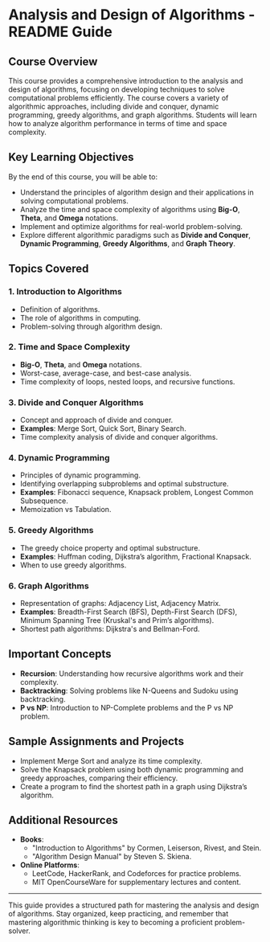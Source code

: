 # Analysis and Design of Algorithms - README Guide

## Course Overview

This course provides a comprehensive introduction to the analysis and design of algorithms, focusing on developing techniques to solve computational problems efficiently. The course covers a variety of algorithmic approaches, including divide and conquer, dynamic programming, greedy algorithms, and graph algorithms. Students will learn how to analyze algorithm performance in terms of time and space complexity.

## Key Learning Objectives

By the end of this course, you will be able to:

- Understand the principles of algorithm design and their applications in solving computational problems.
- Analyze the time and space complexity of algorithms using **Big-O**, **Theta**, and **Omega** notations.
- Implement and optimize algorithms for real-world problem-solving.
- Explore different algorithmic paradigms such as **Divide and Conquer**, **Dynamic Programming**, **Greedy Algorithms**, and **Graph Theory**.

## Topics Covered

### 1. Introduction to Algorithms

- Definition of algorithms.
- The role of algorithms in computing.
- Problem-solving through algorithm design.

### 2. Time and Space Complexity

- **Big-O**, **Theta**, and **Omega** notations.
- Worst-case, average-case, and best-case analysis.
- Time complexity of loops, nested loops, and recursive functions.

### 3. Divide and Conquer Algorithms

- Concept and approach of divide and conquer.
- **Examples**: Merge Sort, Quick Sort, Binary Search.
- Time complexity analysis of divide and conquer algorithms.

### 4. Dynamic Programming

- Principles of dynamic programming.
- Identifying overlapping subproblems and optimal substructure.
- **Examples**: Fibonacci sequence, Knapsack problem, Longest Common Subsequence.
- Memoization vs Tabulation.

### 5. Greedy Algorithms

- The greedy choice property and optimal substructure.
- **Examples**: Huffman coding, Dijkstra’s algorithm, Fractional Knapsack.
- When to use greedy algorithms.

### 6. Graph Algorithms

- Representation of graphs: Adjacency List, Adjacency Matrix.
- **Examples**: Breadth-First Search (BFS), Depth-First Search (DFS), Minimum Spanning Tree (Kruskal's and Prim’s algorithms).
- Shortest path algorithms: Dijkstra's and Bellman-Ford.

## Important Concepts

- **Recursion**: Understanding how recursive algorithms work and their complexity.
- **Backtracking**: Solving problems like N-Queens and Sudoku using backtracking.
- **P vs NP**: Introduction to NP-Complete problems and the P vs NP problem.

## Sample Assignments and Projects

- Implement Merge Sort and analyze its time complexity.
- Solve the Knapsack problem using both dynamic programming and greedy approaches, comparing their efficiency.
- Create a program to find the shortest path in a graph using Dijkstra’s algorithm.

## Additional Resources

- **Books**:
  - "Introduction to Algorithms" by Cormen, Leiserson, Rivest, and Stein.
  - "Algorithm Design Manual" by Steven S. Skiena.
- **Online Platforms**:
  - LeetCode, HackerRank, and Codeforces for practice problems.
  - MIT OpenCourseWare for supplementary lectures and content.

---

This guide provides a structured path for mastering the analysis and design of algorithms. Stay organized, keep practicing, and remember that mastering algorithmic thinking is key to becoming a proficient problem-solver.
